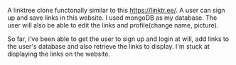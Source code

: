 A linktree clone functonally similar to this https://linktr.ee/. A user can sign up and save links in this website. I used mongoDB as my database.
The user will also be able to edit the links and profile(change name, picture).

So far, i've been able to get the user to sign up and login at will, add links to the user's database and also retrieve the links to display.
I'm stuck at displaying the links on the website.
